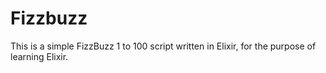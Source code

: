 # Fizzbuzz

This is a simple FizzBuzz 1 to 100 script written in Elixir, for the purpose of learning Elixir.